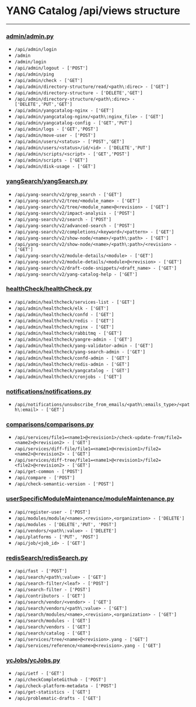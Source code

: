 # YANG Catalog /api/views structure

---

### [admin/admin.py](https://github.com/YangCatalog/backend/blob/master/api/views/admin/admin.py)
* `/api/admin/login`
* `/admin`
* `/admin/login`
* `/api/admin/logout - ['POST']`
* `/api/admin/ping`
* `/api/admin/check - ['GET']`
* `/api/admin/directory-structure/read/<path\:direc> - ['GET']`
* `/api/admin/directory-structure - ['DELETE','GET']`
* `/api/admin/directory-structure/<path\:direc> - ['DELETE','PUT','GET']`
* `/api/admin/yangcatalog-nginx - ['GET']`
* `/api/admin/yangcatalog-nginx/<path\:nginx_file> - ['GET']`
* `/api/admin/yangcatalog-config - ['GET','PUT']`
* `/api/admin/logs - ['GET','POST']`
* `/api/admin/move-user - ['POST']`
* `/api/admin/users/<status> - ['POST','GET']`
* `/api/admin/users/<status>/id/<id> - ['DELETE','PUT']`
* `/api/admin/scripts/<script> - ['GET','POST']`
* `/api/admin/scripts - ['GET']`
* `/api/admin/disk-usage - ['GET']`


### [yangSearch/yangSearch.py](https://github.com/YangCatalog/backend/blob/master/api/views/yangSearch/yangSearch.py)
* `/api/yang-search/v2/grep_search - ['GET']`
* `/api/yang-search/v2/tree/<module_name> - ['GET']`
* `/api/yang-search/v2/tree/<module_name>@<revision> - ['GET']`
* `/api/yang-search/v2/impact-analysis - ['POST']`
* `/api/yang-search/v2/search - ['POST']`
* `/api/yang-search/v2/advanced-search - ['POST']`
* `/api/yang-search/v2/completions/<keyword>/<pattern> - ['GET']`
* `/api/yang-search/v2/show-node/<name>/<path\:path> - ['GET']`
* `/api/yang-search/v2/show-node/<name>/<path\:path>/<revision> - ['GET']`
* `/api/yang-search/v2/module-details/<module> - ['GET']`
* `/api/yang-search/v2/module-details/<module>@<revision> - ['GET']`
* `/api/yang-search/v2/draft-code-snippets/<draft_name> - ['GET']`
* `/api/yang-search/v2/yang-catalog-help - ['GET']`


### [healthCheck/healthCheck.py](https://github.com/YangCatalog/backend/blob/master/api/views/healthCheck/healthCheck.py)
* `/api/admin/healthcheck/services-list - ['GET']`
* `/api/admin/healthcheck/elk - ['GET']`
* `/api/admin/healthcheck/confd - ['GET']`
* `/api/admin/healthcheck/redis - ['GET']`
* `/api/admin/healthcheck/nginx - ['GET']`
* `/api/admin/healthcheck/rabbitmq - ['GET']`
* `/api/admin/healthcheck/yangre-admin - ['GET']`
* `/api/admin/healthcheck/yang-validator-admin - ['GET']`
* `/api/admin/healthcheck/yang-search-admin - ['GET']`
* `/api/admin/healthcheck/confd-admin - ['GET']`
* `/api/admin/healthcheck/redis-admin - ['GET']`
* `/api/admin/healthcheck/yangcatalog - ['GET']`
* `/api/admin/healthcheck/cronjobs - ['GET']`


### [notifications/notifications.py](https://github.com/YangCatalog/backend/blob/master/api/views/notifications/notifications.py)
* `/api/notifications/unsubscribe_from_emails/<path\:emails_type>/<path\:email> - ['GET']`


### [comparisons/comparisons.py](https://github.com/YangCatalog/backend/blob/master/api/views/comparisons/comparisons.py)
* `/api/services/file1=<name1>@<revision1>/check-update-from/file2=<name2>@<revision2> - ['GET']`
* `/api/services/diff-file/file1=<name1>@<revision1>/file2=<name2>@<revision2> - ['GET']`
* `/api/services/diff-tree/file1=<name1>@<revision1>/file2=<file2>@<revision2> - ['GET']`
* `/api/get-common - ['POST']`
* `/api/compare - ['POST']`
* `/api/check-semantic-version - ['POST']`


### [userSpecificModuleMaintenance/moduleMaintenance.py](https://github.com/YangCatalog/backend/blob/master/api/views/userSpecificModuleMaintenance/moduleMaintenance.py)
* `/api/register-user - ['POST']`
* `/api/modules/module/<name>,<revision>,<organization> - ['DELETE']`
* `/api/modules - ['DELETE','PUT', 'POST']`
* `/api/vendors/<path\:value> - ['DELETE']`
* `/api/platforms - ['PUT', 'POST']`
* `/api/job/<job_id> - ['GET']`


### [redisSearch/redisSearch.py](https://github.com/YangCatalog/backend/blob/master/api/views/redisSearch/redisSearch.py)
* `/api/fast - ['POST']`
* `/api/search/<path\:value> - ['GET']`
* `/api/search-filter/<leaf> - ['POST']`
* `/api/search-filter - ['POST']`
* `/api/contributors - ['GET']`
* `/api/search/vendor/<vendor> - ['GET']`
* `/api/search/vendors/<path\:value> - ['GET']`
* `/api/search/modules/<name>,<revision>,<organization> - ['GET']`
* `/api/search/modules - ['GET']`
* `/api/search/vendors - ['GET']`
* `/api/search/catalog - ['GET']`
* `/api/services/tree/<name>@<revision>.yang - ['GET']`
* `/api/services/reference/<name>@<revision>.yang - ['GET']`


### [ycJobs/ycJobs.py](https://github.com/YangCatalog/backend/blob/master/api/views/ycJobs/ycJobs.py)
* `/api/ietf - ['GET']`
* `/api/checkCompleteGithub - ['POST']`
* `/api/check-platform-metadata - ['POST']`
* `/api/get-statistics - ['GET']`
* `/api/problematic-drafts - ['GET']`